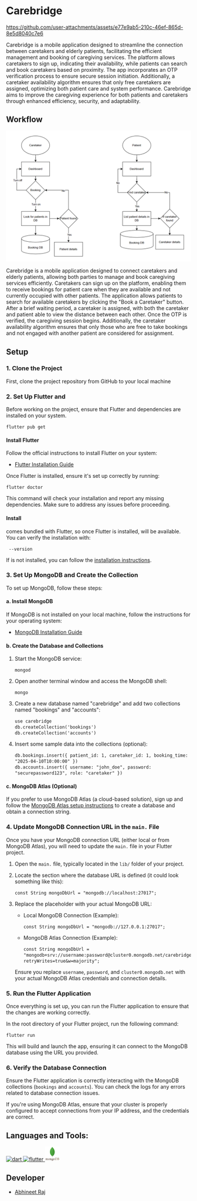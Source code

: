 # Carebridge


https://github.com/user-attachments/assets/e77e9ab5-210c-46ef-865d-8e5d8040c7e6


Carebridge is a mobile application designed to streamline the connection between caretakers and elderly patients, facilitating the efficient management and booking of caregiving services. The platform allows caretakers to sign up, indicating their availability, while patients can search and book caretakers based on proximity. The app incorporates an OTP verification process to ensure secure session initiation. Additionally, a caretaker availability algorithm ensures that only free caretakers are assigned, optimizing both patient care and system performance. Carebridge aims to improve the caregiving experience for both patients and caretakers through enhanced efficiency, security, and adaptability.

## Workflow

![image](https://github.com/abhineetraj1/flutter-carebridge/raw/main/image/workflow.png)

Carebridge is a mobile application designed to connect caretakers and elderly patients, allowing both parties to manage and book caregiving services efficiently. Caretakers can sign up on the platform, enabling them to receive bookings for patient care when they are available and not currently occupied with other patients. The application allows patients to search for available caretakers by clicking the "Book a Caretaker" button. After a brief waiting period, a caretaker is assigned, with both the caretaker and patient able to view the distance between each other. Once the OTP is verified, the caregiving session begins. Additionally, the caretaker availability algorithm ensures that only those who are free to take bookings and not engaged with another patient are considered for assignment. 

## Setup

### 1. Clone the Project

First, clone the project repository from GitHub to your local machine

### 2. Set Up Flutter and 

Before working on the project, ensure that Flutter and dependencies are installed on your system.

```
flutter pub get
```

#### Install Flutter

Follow the official instructions to install Flutter on your system:

- [Flutter Installation Guide](https://flutter.dev/docs/get-started/install)

Once Flutter is installed, ensure it's set up correctly by running:

```
flutter doctor
```

This command will check your installation and report any missing dependencies. Make sure to address any issues before proceeding.

#### Install 

 comes bundled with Flutter, so once Flutter is installed,  will be available. You can verify the  installation with:

```
 --version
```

If  is not installed, you can follow the [ installation instructions](https://.dev/get-).

### 3. Set Up MongoDB and Create the Collection

To set up MongoDB, follow these steps:

#### a. Install MongoDB

If MongoDB is not installed on your local machine, follow the instructions for your operating system:

- [MongoDB Installation Guide](https://docs.mongodb.com/manual/installation/)

#### b. Create the Database and Collections

1. Start the MongoDB service:
   ```
   mongod
   ```

2. Open another terminal window and access the MongoDB shell:
   ```
   mongo
   ```

3. Create a new database named "carebridge" and add two collections named "bookings" and "accounts":

   ```
   use carebridge
   db.createCollection('bookings')
   db.createCollection('accounts')
   ```

4. Insert some sample data into the collections (optional):

   ```
   db.bookings.insert({ patient_id: 1, caretaker_id: 1, booking_time: "2025-04-10T10:00:00" })
   db.accounts.insert({ username: "john_doe", password: "securepassword123", role: "caretaker" })
   ```

#### c. MongoDB Atlas (Optional)

If you prefer to use MongoDB Atlas (a cloud-based solution), sign up and follow the [MongoDB Atlas setup instructions](https://www.mongodb.com/cloud/atlas) to create a database and obtain a connection string.


### 4. Update MongoDB Connection URL in the `main.` File

Once you have your MongoDB connection URL (either local or from MongoDB Atlas), you will need to update the `main.` file in your Flutter project.

1. Open the `main.` file, typically located in the `lib/` folder of your project.
   
2. Locate the section where the database URL is defined (it could look something like this):

   ```
   const String mongoDbUrl = "mongodb://localhost:27017";
   ```

3. Replace the placeholder with your actual MongoDB URL:

   - Local MongoDB Connection (Example):
     ```
     const String mongoDbUrl = "mongodb://127.0.0.1:27017";
     ```

   - MongoDB Atlas Connection (Example):
     ```
     const String mongoDbUrl = "mongodb+srv://username:password@cluster0.mongodb.net/carebridge?retryWrites=true&w=majority";
     ```

   Ensure you replace `username`, `password`, and `cluster0.mongodb.net` with your actual MongoDB Atlas credentials and connection details.


### 5. Run the Flutter Application

Once everything is set up, you can run the Flutter application to ensure that the changes are working correctly.

In the root directory of your Flutter project, run the following command:

```
flutter run
```

This will build and launch the app, ensuring it can connect to the MongoDB database using the URL you provided.

### 6. Verify the Database Connection

Ensure the Flutter application is correctly interacting with the MongoDB collections (`bookings` and `accounts`). You can check the logs for any errors related to database connection issues.

If you're using MongoDB Atlas, ensure that your cluster is properly configured to accept connections from your IP address, and the credentials are correct.



## Languages and Tools:
<p align="left"> <a href="https://dart.dev" target="_blank" rel="noreferrer"> <img src="https://www.vectorlogo.zone/logos/dartlang/dartlang-icon.svg" alt="dart" width="40" height="40"/> </a> <a href="https://flutter.dev" target="_blank" rel="noreferrer"> <img src="https://www.vectorlogo.zone/logos/flutterio/flutterio-icon.svg" alt="flutter" width="40" height="40"/> </a> <a href="https://www.mongodb.com/" target="_blank" rel="noreferrer"> <img src="https://raw.githubusercontent.com/devicons/devicon/master/icons/mongodb/mongodb-original-wordmark.svg" alt="mongodb" width="40" height="40"/> </a> </p>

## Developer
*   [Abhineet Raj](https://github.com/abhineetraj1)
